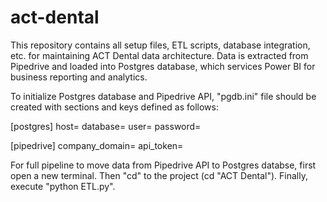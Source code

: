 # act-dental

This repository contains all setup files, ETL scripts, database integration, etc. for maintaining ACT Dental data architecture. Data is extracted from Pipedrive and loaded into Postgres database, which services Power BI for business reporting and analytics.

To initialize Postgres database and Pipedrive API, "pgdb.ini" file should be created with sections and keys defined as follows:

[postgres]
host=
database=
user=
password=

[pipedrive]
company_domain=
api_token=

For full pipeline to move data from Pipedrive API to Postgres databse, first open a new terminal. Then "cd" to the project (cd "ACT Dental"). Finally, execute "python ETL.py".
